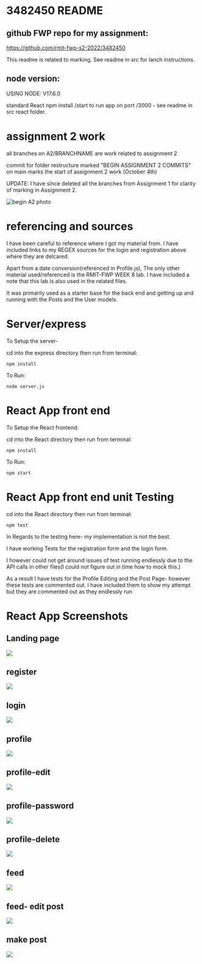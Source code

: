 # 3482450 README

## github FWP repo for my assignment:

https://github.com/rmit-fwp-s2-2022/3482450

This readme is related to marking. See readme in src for lanch instructions.

## node version:

USING NODE: V17.6.0

standard React npm install /start to run app on port /3000 - see readme in src react folder.

# assignment 2 work

all branches on A2/BRANCHNAME are work related to assignment 2

commit for folder restructure marked "BEGIN ASSIGNMENT 2 COMMITS" on main marks the start of assignment 2 work (October 4th)

UPDATE: I have since deleted all the branches from Assignment 1 for clarity of marking in Assignment 2.

<img src="./ReadMeImages/A2_Main.png" alt="begin A2 photo" title="begin A2 photo">

# referencing and sources

I have been careful to reference where I got my material from. I have included links to my REGEX sources for the login and registration above where they are delcared.

Apart from a date conversion(referenced in Profile.js), The only other material used/referenced is the RMIT-FWP WEEK 8 lab. I have included a note that this lab is also used in the related files.

It was primarily used as a starter base for the back end and getting up and running with the Posts and the User models.

# Server/express

To Setup the server-

cd into the express directory then run from terminal:

`npm install`

To Run:

`node server.js`

# React App front end

To Setup the React frontend:

cd into the React directory then run from terminal:

`npm install`

To Run:

`npm start`

# React App front end unit Testing

cd into the React directory then run from terminal:

`npm test`

In Regards to the testing here- my implementation is not the best.

I have working Tests for the registration form and the login form.

I however could not get around issues of test running endlessly due to the API calls in other files(I could not figure out in time how to mock this.)

As a result I have tests for the Profile Editing and the Post Page- however these tests are commented out. I have included them to show my attempt but they are commented out as they endlessly run

# React App Screenshots

## Landing page

<img src="./ReadMeImages/landingPage.png">

## register

<img src="./ReadMeImages/register.png">

## login

<img src="./ReadMeImages/login.png">

## profile

<img src="./ReadMeImages/profile.png">

## profile-edit

<img src="./ReadMeImages/edit.png">

## profile-password

<img src="./ReadMeImages/passwordChange.png">

## profile-delete

<img src="./ReadMeImages/delete.png">

## feed

<img src="./ReadMeImages/feed.png">

## feed- edit post

<img src="./ReadMeImages/post-edit.png">

## make post

<img src="./ReadMeImages/makePost.png">
